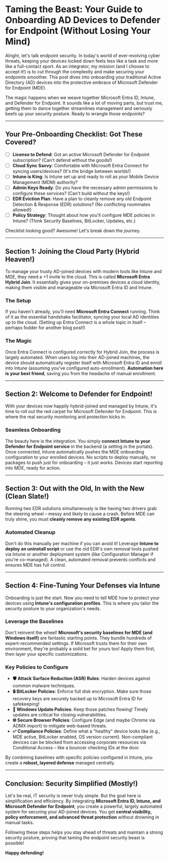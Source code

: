 # Taming the Beast: Your Guide to Onboarding AD Devices to Defender for Endpoint (Without Losing Your Mind)

Alright, let's talk endpoint security. In today's world of ever-evolving cyber threats, keeping your devices locked down feels less like a task and more like a full-contact sport. As an integrator, my mission (and I choose to accept it!) is to cut through the complexity and make securing your endpoints smoother. This post dives into onboarding your traditional Active Directory (AD) devices into the protective embrace of Microsoft Defender for Endpoint (MDE).

The magic happens when we weave together Microsoft Entra ID, Intune, and Defender for Endpoint. It sounds like a lot of moving parts, but trust me, getting them to dance together streamlines management and seriously beefs up your security posture. Ready to wrangle those endpoints?

---

## Your Pre-Onboarding Checklist: Got These Covered?

- [ ] **License to Defend**: Got an active Microsoft Defender for Endpoint subscription? (Can't defend without the goods!)
- [ ] **Cloud Sync Savvy**: Comfortable with Microsoft Entra Connect for syncing users/devices? (It's the bridge between worlds!)
- [ ] **Intune is King**: Is Intune set up and ready to roll as your Mobile Device Management (MDM) authority?
- [ ] **Admin Keys Ready**: Do you have the necessary admin permissions to configure these services? (Can't build without the keys!)
- [ ] **EDR Eviction Plan**: Have a plan to cleanly remove any old Endpoint Detection & Response (EDR) solutions? (No conflicting roommates allowed!)
- [ ] **Policy Strategy**: Thought about how you'll configure MDE policies in Intune? (Think Security Baselines, BitLocker, Updates, etc.)

Checklist looking good? Awesome! Let's break down the journey.

---

## Section 1: Joining the Cloud Party (Hybrid Heaven!)

To manage your trusty AD-joined devices with modern tools like Intune and MDE, they need a +1 invite to the cloud. This is called **Microsoft Entra Hybrid Join**. It essentially gives your on-premises devices a cloud identity, making them visible and manageable via Microsoft Entra ID and Intune.

### The Setup
If you haven't already, you'll need **Microsoft Entra Connect** running. Think of it as the essential handshake facilitator, syncing your local AD identities up to the cloud. (Setting up Entra Connect is a whole topic in itself – perhaps fodder for another blog post!)

### The Magic
Once Entra Connect is configured correctly for Hybrid Join, the process is largely automated. When users log into their AD-joined machines, the device should automatically register itself with Microsoft Entra ID and enroll into Intune (assuming you've configured auto-enrollment). **Automation here is your best friend**, saving you from the headache of manual enrollment.

---

## Section 2: Welcome to Defender for Endpoint!

With your devices now happily hybrid-joined and managed by Intune, it's time to roll out the red carpet for Microsoft Defender for Endpoint. This is where the real security monitoring and protection kicks in.

### Seamless Onboarding
The beauty here is the integration. You simply **connect Intune to your Defender for Endpoint service** in the backend (a setting in the portals). Once connected, Intune automatically pushes the MDE onboarding configuration to your enrolled devices. No scripts to deploy manually, no packages to push just for onboarding – it just works. Devices start reporting into MDE, ready for action.

---

## Section 3: Out with the Old, In with the New (Clean Slate!)

Running two EDR solutions simultaneously is like having two drivers grab the steering wheel – messy and likely to cause a crash. Before MDE can truly shine, you must **cleanly remove any existing EDR agents**.

### Automated Cleanup
Don't do this manually per machine if you can avoid it! Leverage **Intune to deploy an uninstall script** or use the old EDR's own removal tools pushed via Intune or another deployment system (like Configuration Manager if you're co-managed). A clean, automated removal prevents conflicts and ensures MDE has full control.

---

## Section 4: Fine-Tuning Your Defenses via Intune

Onboarding is just the start. Now you need to tell MDE how to protect your devices using **Intune's configuration profiles**. This is where you tailor the security posture to your organization's needs.

### Leverage the Baselines
Don't reinvent the wheel! **Microsoft's security baselines for MDE (and Windows itself)** are fantastic starting points. They bundle hundreds of expert-recommended settings. If Microsoft trusts them for their own environment, they're probably a solid bet for yours too! Apply them first, then layer your specific customizations.

### Key Policies to Configure

- **🛡️ Attack Surface Reduction (ASR) Rules**: Harden devices against common malware techniques.
- **🔒 BitLocker Policies**: Enforce full disk encryption. Make sure those recovery keys are securely backed up to Microsoft Entra ID for safekeeping!
- **🔄 Windows Update Policies**: Keep those patches flowing! Timely updates are critical for closing vulnerabilities.
- **🌐 Secure Browser Policies**: Configure Edge (and maybe Chrome via ADMX import) to mitigate web-based threats.
- **✅ Compliance Policies**: Define what a "healthy" device looks like (e.g., MDE active, BitLocker enabled, OS version current). Non-compliant devices can be blocked from accessing corporate resources via Conditional Access – like a bouncer checking IDs at the door.

By combining baselines with specific policies configured in Intune, you create a **robust, layered defense** managed centrally.

---

## Conclusion: Security Simplified (Mostly!)

Let's be real, IT security is never truly simple. But the goal here is simplification and efficiency. By integrating **Microsoft Entra ID, Intune, and Microsoft Defender for Endpoint**, you create a powerful, largely automated system for securing your AD-joined devices. You get **central visibility, policy enforcement, and advanced threat protection** without drowning in manual tasks.

Following these steps helps you stay ahead of threats and maintain a strong security posture, proving that taming the endpoint security beast is possible!

**Happy defending!**
